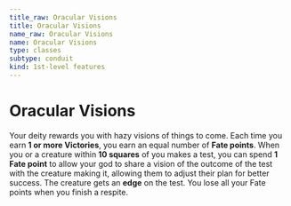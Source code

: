 ```yaml
---
title_raw: Oracular Visions
title: Oracular Visions
name_raw: Oracular Visions
name: Oracular Visions
type: classes
subtype: conduit
kind: 1st-level features
---
```


# Oracular Visions

Your deity rewards you with hazy visions of things to come. Each time you earn **1 or more Victories**, you earn an equal number of **Fate points**. When you or a creature within **10 squares** of you makes a test, you can spend **1 Fate point** to allow your god to share a vision of the outcome of the test with the creature making it, allowing them to adjust their plan for better success. The creature gets an **edge** on the test. You lose all your Fate points when you finish a respite.
